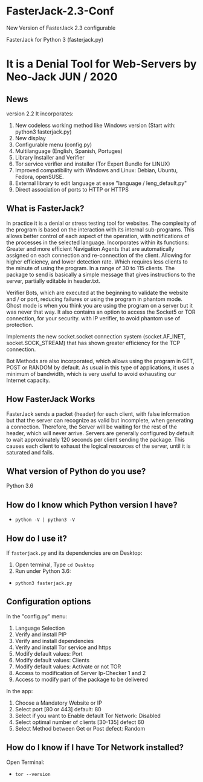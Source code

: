 # FasterJack-2.3-Conf
New Version of FasterJack 2.3 configurable

 FasterJack for Python 3 (fasterjack.py)
# It is a Denial Tool for Web-Servers by Neo-Jack JUN / 2020

## News

version 2.2
It incorporates:
1) New codeless working method like Windows version (Start with: python3 fasterjack.py)
2) New display
3) Configurable menu (config.py)
4) Multilanguage (English, Spanish, Portuges)
5) Library Installer and Verifier
6) Tor service verifier and installer (Tor Expert Bundle for LINUX)
7) Improved compatibility with Windows and Linux: Debian, Ubuntu, Fedora, openSUSE.
8) External library to edit language at ease "language / leng_default.py"
9) Direct association of ports to HTTP or HTTPS

## What is FasterJack?

In practice it is a denial or stress testing tool for websites.
The complexity of the program is based on the interaction with its internal sub-programs.
This allows better control of each aspect of the operation, with notifications of the processes in the selected language.
Incorporates within its functions:
Greater and more efficient Navigation Agents that are automatically assigned on each connection and re-connection of the client.
Allowing for higher efficiency, and lower detection rate. Which requires less clients to the minute of using the program.
In a range of 30 to 115 clients.
The package to send is basically a simple message that gives instructions to the server, partially editable in header.txt.

Verifier Bots, which are executed at the beginning to validate the website and / or port, reducing failures or using the program in phantom mode. Ghost mode is when you think you are using the program on a server but it was never that way.
It also contains an option to access the Socket5 or TOR connection, for your security. with IP verifier, to avoid phantom use of protection.

Implements the new socket.socket connection system (socket.AF_INET, socket.SOCK_STREAM) that has shown greater efficiency for the TCP connection.

Bot Methods are also incorporated, which allows using the program in GET, POST or RANDOM by default.
As usual in this type of applications, it uses a minimum of bandwidth, which is very useful to avoid exhausting our Internet capacity.

## How FasterJack Works
FasterJack sends a packet (header) for each client, with false information but that the server can recognize as valid but incomplete, when generating a connection.
Therefore, the Server will be waiting for the rest of the header, which will never arrive.
Servers are generally configured by default to wait approximately 120 seconds per client sending the package.
This causes each client to exhaust the logical resources of the server, until it is saturated and fails.


## What version of Python do you use?
Python 3.6

## How do I know which Python version I have?
* `python -V | python3 -V`


## How do I use it?

If `fasterjack.py` and its dependencies are on Desktop:
1) Open terminal, Type `cd Desktop`
2) Run under Python 3.6:
* `python3 fasterjack.py`




## Configuration options

In the "config.py" menu:
1) Language Selection
2) Verify and install PIP
3) Verify and install dependencies
4) Verify and install Tor service and https
5) Modify default values: Port
6) Modify default values: Clients
7) Modify default values: Activate or not TOR
8) Access to modification of Server Ip-Checker 1 and 2
9) Access to modify part of the package to be delivered

In the app:
1) Choose a Mandatory Website or IP
2) Select port [80 or 443] default: 80
3) Select if you want to Enable default Tor Network: Disabled
4) Select optimal number of clients [30-135] defect 60
5) Select Method between Get or Post defect: Random

## How do I know if I have Tor Network installed?
Open Terminal:
* `tor --version`




